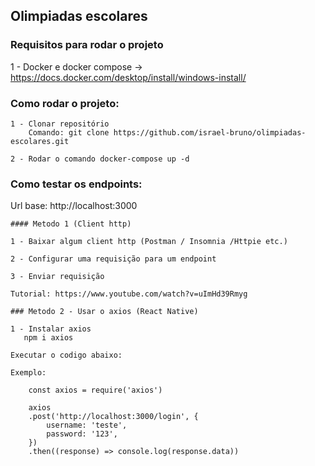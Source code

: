 ## Olimpiadas escolares

### Requisitos para rodar o projeto

1 - Docker e docker compose -> https://docs.docker.com/desktop/install/windows-install/

### Como rodar o projeto:

    1 - Clonar repositório
        Comando: git clone https://github.com/israel-bruno/olimpiadas-escolares.git

    2 - Rodar o comando docker-compose up -d

### Como testar os endpoints:

Url base: http://localhost:3000

    #### Metodo 1 (Client http)

    1 - Baixar algum client http (Postman / Insomnia /Httpie etc.)

    2 - Configurar uma requisição para um endpoint

    3 - Enviar requisição

    Tutorial: https://www.youtube.com/watch?v=uImHd39Rmyg

    ### Metodo 2 - Usar o axios (React Native)

    1 - Instalar axios
       npm i axios

    Executar o codigo abaixo:

    Exemplo:

        const axios = require('axios')

        axios
        .post('http://localhost:3000/login', {
            username: 'teste',
            password: '123',
        })
        .then((response) => console.log(response.data))
